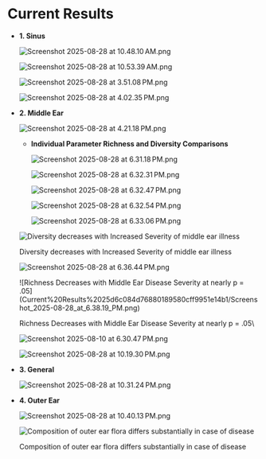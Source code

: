 # Current Results

- **1. Sinus**
    
    ![Screenshot 2025-08-28 at 10.48.10 AM.png](Current%20Results%2025d6c084d76880189580cff9951e14b1/Screenshot_2025-08-28_at_10.48.10_AM.png)
    
    ![Screenshot 2025-08-28 at 10.53.39 AM.png](Current%20Results%2025d6c084d76880189580cff9951e14b1/Screenshot_2025-08-28_at_10.53.39_AM.png)
    
    ![Screenshot 2025-08-28 at 3.51.08 PM.png](Current%20Results%2025d6c084d76880189580cff9951e14b1/Screenshot_2025-08-28_at_3.51.08_PM.png)
    
    ![Screenshot 2025-08-28 at 4.02.35 PM.png](Current%20Results%2025d6c084d76880189580cff9951e14b1/Screenshot_2025-08-28_at_4.02.35_PM.png)
    
- **2. Middle Ear**
    
    ![Screenshot 2025-08-28 at 4.21.18 PM.png](Current%20Results%2025d6c084d76880189580cff9951e14b1/Screenshot_2025-08-28_at_4.21.18_PM.png)
    
    - **Individual Parameter Richness and Diversity Comparisons**
        
        ![Screenshot 2025-08-28 at 6.31.18 PM.png](Current%20Results%2025d6c084d76880189580cff9951e14b1/Screenshot_2025-08-28_at_6.31.18_PM.png)
        
        ![Screenshot 2025-08-28 at 6.32.31 PM.png](Current%20Results%2025d6c084d76880189580cff9951e14b1/Screenshot_2025-08-28_at_6.32.31_PM.png)
        
        ![Screenshot 2025-08-28 at 6.32.47 PM.png](Current%20Results%2025d6c084d76880189580cff9951e14b1/Screenshot_2025-08-28_at_6.32.47_PM.png)
        
        ![Screenshot 2025-08-28 at 6.32.54 PM.png](Current%20Results%2025d6c084d76880189580cff9951e14b1/Screenshot_2025-08-28_at_6.32.54_PM.png)
        
        ![Screenshot 2025-08-28 at 6.33.06 PM.png](Current%20Results%2025d6c084d76880189580cff9951e14b1/Screenshot_2025-08-28_at_6.33.06_PM.png)
        
    
    ![Diversity decreases with Increased Severity of middle ear illness](Current%20Results%2025d6c084d76880189580cff9951e14b1/Screenshot_2025-08-28_at_6.33.31_PM.png)
    
    Diversity decreases with Increased Severity of middle ear illness
    
    ![Screenshot 2025-08-28 at 6.36.44 PM.png](Current%20Results%2025d6c084d76880189580cff9951e14b1/Screenshot_2025-08-28_at_6.36.44_PM.png)
    
    ![Richness Decreases with Middle Ear Disease Severity at nearly p = .05\](Current%20Results%2025d6c084d76880189580cff9951e14b1/Screenshot_2025-08-28_at_6.38.19_PM.png)
    
    Richness Decreases with Middle Ear Disease Severity at nearly p = .05\
    
    ![Screenshot 2025-08-10 at 6.30.47 PM.png](Current%20Results%2025d6c084d76880189580cff9951e14b1/Screenshot_2025-08-10_at_6.30.47_PM.png)
    
    ![Screenshot 2025-08-28 at 10.19.30 PM.png](Current%20Results%2025d6c084d76880189580cff9951e14b1/Screenshot_2025-08-28_at_10.19.30_PM.png)
    
- **3. General**
    
    ![Screenshot 2025-08-28 at 10.31.24 PM.png](Current%20Results%2025d6c084d76880189580cff9951e14b1/Screenshot_2025-08-28_at_10.31.24_PM.png)
    
- **4. Outer Ear**
    
    ![Screenshot 2025-08-28 at 10.40.13 PM.png](Current%20Results%2025d6c084d76880189580cff9951e14b1/Screenshot_2025-08-28_at_10.40.13_PM.png)
    
    ![Composition of outer ear flora differs substantially in case of disease](Current%20Results%2025d6c084d76880189580cff9951e14b1/Screenshot_2025-08-28_at_10.42.40_PM.png)
    
    Composition of outer ear flora differs substantially in case of disease